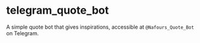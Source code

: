 # telegram_quote_bot
A simple quote bot that gives inspirations, accessible at `@Nafours_Quote_Bot` on Telegram.
